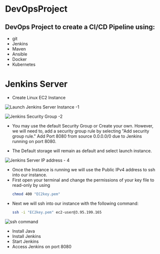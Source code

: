# DevOpsProject



## DevOps Project to create a CI/CD Pipeline using:
- git 
- Jenkins
- Maven
- Ansible
- Docker
- Kubernetes

# Jenkins Server
- Create Linux EC2 Instance
  
![Launch Jenkins Server Instance -1](https://github.com/RyanADouglas/DevOpsProject/assets/136330853/d69b10fc-11aa-4240-995e-9c4b48317dfe)

![Jenkins Security Group -2](https://github.com/RyanADouglas/DevOpsProject/assets/136330853/9feddb61-a684-48dc-86cf-dad280f095f3)

- You may use the default Security Group or Create your own. However, we will need to, add a security group rule by selecting "Add security group rule." Add Port 8080 from source 0.0.0.0/0 due to Jenkins running on port 8080.
  
- The Default storage will remain as default and select launch instance.

![Jenkins Server IP address - 4](https://github.com/RyanADouglas/DevOpsProject/assets/136330853/5382b1ff-e897-472e-adf8-4f1ce0f41e97)

- Once the Instance is running we will use the Public IPv4 address to ssh into our instance.
- First open your terminal and change the permissions of your key file to read-only by using
  ```sh
  chmod 400 "EC2key.pem"
  ```
- Next we will ssh into our instance with the following command:
  ```sh
  ssh -i "EC2key.pem" ec2-user@3.95.199.165
  ```
![ssh command](https://github.com/RyanADouglas/DevOpsProject/assets/136330853/b3216dc5-a0c7-477d-a60d-b056f7ada7bb)

- Install Java
- Install Jenkins
- Start Jenkins
- Access Jenkins on port 8080
